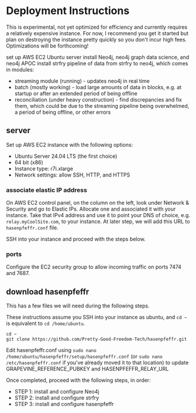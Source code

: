 Deployment Instructions
=====

This is experimental, not yet optimized for efficiency and currently requires a relatively expensive instance. For now, I recommend you get it started but plan on destroying the instance pretty quickly so you don't incur high fees. Optimizations will be forthcoming!

set up AWS EC2 Ubuntu server
install Neo4j, neo4j graph data science, and neo4j APOC
install strfry
pipeline of data from strfry to neo4j, which comes in modules:
- streaming module (running) - updates neo4j in real time
- batch (mostly working) - load large amounts of data in blocks, e.g. at startup or after an extended period of being offline
- reconciliation (under heavy construction) - find discrepancies and fix them, which could be due to the streaming pipeline being overwhelmed, a period of being offline, or other errors

## server

Set up AWS EC2 instance with the following options:
- Ubuntu Server 24.04 LTS (the first choice)
- 64 bit (x86)
- Instance type: r7i.xlarge
- Network settings: allow SSH, HTTP, and HTTPS

### associate elastic IP address

On AWS EC2 control panel, on the column on the left, look under Network & Security and go to Elastic IPs. Allocate one and associated it with your instance. Take that IPv4 address and use it to point your DNS of choice, e.g. `relay.myCoolSite.com`, to your instance. At later step, we will add this URL to `hasenpfeffr.conf` file.

SSH into your instance and proceed with the steps below. 

### ports

Configure the EC2 security group to allow incoming traffic on ports 7474 and 7687.

## download hasenpfeffr

This has a few files we will need during the following steps.

These instructions assume you SSH into your instance as ubuntu, and `cd ~` is equivalent to `cd /home/ubuntu`.

```
cd ~
git clone https://github.com/Pretty-Good-Freedom-Tech/hasenpfeffr.git
```

Edit hasenpfeffr.conf using `sudo nano /home/ubuntu/hasenpfeffr/setup/hasenpfeffr.conf` (or `sudo nano /etc/hasenpfeffr.conf` if you've already moved it to that location) to update GRAPEVINE_REFERENCE_PUBKEY and HASENPFEFFR_RELAY_URL

Once completed, proceed with the following steps, in order:
- STEP 1: install and configure Neo4j
- STEP 2: install and configure strfry
- STEP 3: install and configure hasenpfeffr
